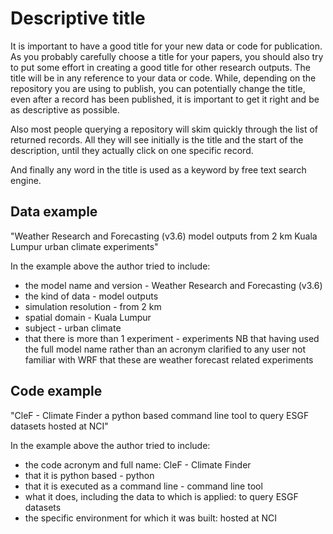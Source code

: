 # Descriptive title

It is important to have a good title for your new data or code for publication. As you probably carefully choose a title for your papers, you should also try to put some effort in creating a good title for other research outputs. The title will be in any reference to your data or code.  While, depending on the repository you are using to publish, you can potentially change the title, even after a record has been published, it is important to get it right and be as descriptive as possible.

Also most people querying a repository will skim quickly through the list of returned records. All they will see initially is the title and the start of the description, until they actually click on one specific record.

And finally any word in the title is used as a keyword by free text search engine.

## Data example
"Weather Research and Forecasting (v3.6) model outputs from 2 km Kuala Lumpur urban climate experiments"

In the example above the author tried to include:

* the model name and version - Weather Research and Forecasting (v3.6)
* the kind of data - model outputs
* simulation resolution - from 2 km
* spatial domain - Kuala Lumpur
* subject - urban climate
* that there is more than 1 experiment - experiments
NB that having used the full model name rather than an acronym clarified to any user not familiar with WRF that these are weather forecast related experiments

## Code example
"CleF - Climate Finder a python based command line tool to query ESGF datasets hosted at NCI"

In the example above the author tried to include:

* the code acronym and full name: CleF - Climate Finder
* that it is python based - python
* that it is executed as a command line - command line tool
* what it does, including the data to which is applied: to query ESGF datasets
* the specific environment for which it was built: hosted at NCI
